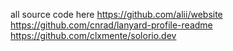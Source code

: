 all source code here
https://github.com/alii/website
https://github.com/cnrad/lanyard-profile-readme
https://github.com/clxmente/solorio.dev
